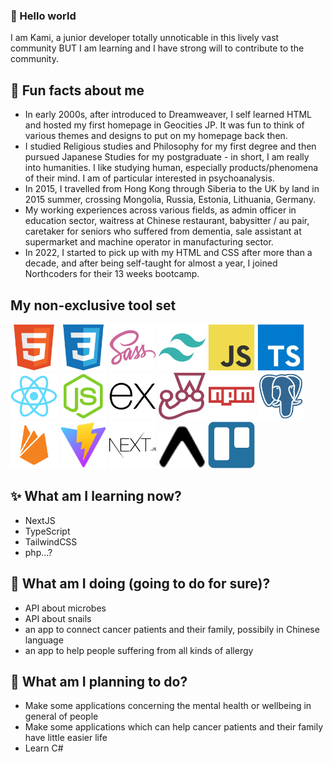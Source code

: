 ### 👋 Hello world
I am Kami, a junior developer totally unnoticable in this lively vast community BUT I am learning and I have strong will to contribute to the community.

## 💬 Fun facts about me
- In early 2000s, after introduced to Dreamweaver, I self learned HTML and hosted my first homepage in Geocities JP. It was fun to think of various themes and designs to put on my homepage back then.
- I studied Religious studies and Philosophy for my first degree and then pursued Japanese Studies for my postgraduate - in short, I am really into humanities. I like studying human, especially products/phenomena of their mind. I am of particular interested in psychoanalysis.
- In 2015, I travelled from Hong Kong through Siberia to the UK by land in 2015 summer, crossing Mongolia, Russia, Estonia, Lithuania, Germany.
- My working experiences across various fields, as admin officer in education sector, waitress at Chinese restaurant, babysitter / au pair, caretaker for seniors who suffered from dementia, sale assistant at supermarket and machine operator in manufacturing sector.
- In 2022, I started to pick up with my HTML and CSS after more than a decade, and after being self-taught for almost a year, I joined Northcoders for their 13 weeks bootcamp.

## My non-exclusive tool set
<img width="75" alt="html" src="./devicons/html5-original.svg">
<img width="75" alt="css" src="./devicons/css3-original.svg">
<img width="75" alt="sass" src="./devicons/sass-original.svg">
<img width="75" alt="tailwindCSS" src="./devicons/tailwindcss-plain.svg">
<img width="75" alt="javascript" src="./devicons/javascript-original.svg">
<img width="75" alt="typescript" src="./devicons/typescript-original.svg">
<img width="75" alt="react" src="./devicons/react-original.svg">
<img width="75" alt="nodeJS" src="./devicons/nodejs-original.svg">
<img width="75" alt="express" src="./devicons/express-original.svg">
<img width="75" alt="jest" src="./devicons/jest-plain.svg">
<img width="75" alt="npm" src="./devicons/npm-original-wordmark.svg">
<img width="75" alt="psql" src="./devicons/postgresql-plain.svg">
<img width="75" alt="firebase" src="./devicons/firebase-plain.svg">
<img width="75" alt="vite" src="./devicons/vite-original.svg">
<img width="75" alt="next" src="./devicons/nextjs-original-wordmark.svg">
<img width="75" alt="expo" src="./devicons/expo-original.svg">
<img width="75" alt="trello" src="./devicons/trello-plain.svg">

## ✨ What am I learning now?
- NextJS
- TypeScript
- TailwindCSS
- php...?

## 👯 What am I doing (going to do for sure)?
- API about microbes
- API about snails
- an app to connect cancer patients and their family, possibily in Chinese language
- an app to help people suffering from all kinds of allergy

## 🌱 What am I planning to do?
- Make some applications concerning the mental health or wellbeing in general of people
- Make some applications which can help cancer patients and their family have little easier life
- Learn C#

<!--
**kamiviolet/kamiviolet** is a ✨ _special_ ✨ repository because its `README.md` (this file) appears on your GitHub profile.

Here are some ideas to get you started:

- 🔭 I’m currently working on ...
- 🌱 I’m currently learning ...
- 👯 I’m looking to collaborate on ...
- 🤔 I’m looking for help with ...
- 💬 Ask me about ...
- 📫 How to reach me: ...
- 😄 Pronouns: ...
- ⚡ Fun fact: ...
-->
